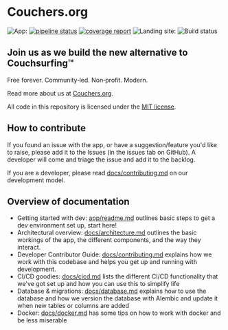 # Couchers.org

![App:](https://img.shields.io/badge/-App:-blue) [![pipeline status](https://gitlab.com/couchers/couchers/badges/develop/pipeline.svg)](https://gitlab.com/couchers/couchers/-/pipelines) [![coverage report](https://gitlab.com/couchers/couchers/badges/develop/coverage.svg)](https://develop--bcov.preview.couchershq.org) ![Landing site:](https://img.shields.io/badge/-Landing%20site:-blue) ![Build status](https://codebuild.us-east-1.amazonaws.com/badges?uuid=eyJlbmNyeXB0ZWREYXRhIjoiQ0dZUmlKNGZMREx1RXlxcnRLSTlJTnlnNU9DR3RHRVk3R1NZKzZibkJYN3hTTGdNWVZFZG1raVpyOGxPckVsd3JqcDV6aktGTUI3c1Z4cEhNMkN3ZTdRPSIsIml2UGFyYW1ldGVyU3BlYyI6Ik4rVEd4YmF3UmljQmJYYWYiLCJtYXRlcmlhbFNldFNlcmlhbCI6MX0%3D&branch=master)

## Join us as we build the new alternative to Couchsurfing™

Free forever. Community‑led. Non‑profit. Modern.

Read more about us at [Couchers.org](https://couchers.org).

All code in this repository is licensed under the [MIT license](license.md).

## How to contribute

If you found an issue with the app, or have a suggestion/feature you'd like to raise, please add it to the Issues (in the issues tab on GitHub). A developer will come and triage the issue and add it to the backlog.

If you are a developer, please read [docs/contributing.md](docs/contributing.md) on our development model.

## Overview of documentation

* Getting started with dev: [app/readme.md](app/readme.md) outlines basic steps to get a dev environment set up, start here!
* Architectural overview: [docs/architecture.md](docs/architecture.md) outlines the basic workings of the app, the different components, and the way they interact.
* Developer Contributor Guide: [docs/contributing.md](docs/contributing.md) explains how we work with this codebase and helps you get up and running with development.
* CI/CD goodies: [docs/cicd.md](docs/cicd.md) lists the different CI/CD functionality that we've got set up and how you can use this to simplify life
* Database & migrations: [docs/database.md](docs/database.md) explains how to use the database and how we version the database with Alembic and update it when new tables or columns are added
* Docker: [docs/docker.md](docs/docker.md) has some tips on how to work with docker and be less miserable

